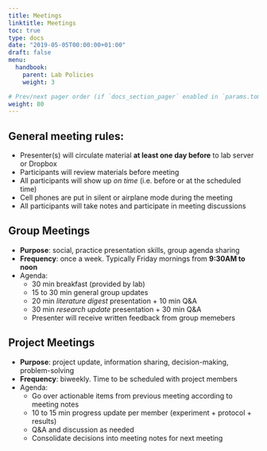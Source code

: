 ```yaml
---
title: Meetings
linktitle: Meetings
toc: true
type: docs
date: "2019-05-05T00:00:00+01:00"
draft: false
menu: 
  handbook:
    parent: Lab Policies
    weight: 3

# Prev/next pager order (if `docs_section_pager` enabled in `params.toml`)
weight: 80
---
```


## General meeting rules:

* Presenter(s) will circulate material **at least one day before** to lab server or Dropbox
* Participants will review materials before meeting
* All participants will show up *on time* (i.e. before or at the scheduled time)  
* Cell phones are put in silent or airplane mode during the meeting
* All participants will take notes and participate in meeting discussions

## Group Meetings

* **Purpose**: social, practice presentation skills, group agenda sharing
* **Frequency**: once a week. Typically Friday mornings from **9:30AM to noon**
* Agenda:
	* 30 min breakfast (provided by lab)
	* 15 to 30 min general group updates
	* 20 min *literature digest* presentation + 10 min Q&A
	* 30 min *research update* presentation + 30 min Q&A
	* Presenter will receive written feedback from group memebers

## Project Meetings

* **Purpose**: project update, information sharing, decision-making, problem-solving
* **Frequency**: biweekly. Time to be scheduled with project members
* Agenda:
	* Go over actionable items from previous meeting according to meeting notes
	* 10 to 15 min progress update per member (experiment + protocol + results) 
	* Q&A and discussion as needed
	* Consolidate decisions into meeting notes for next meeting

<!--
## Milestone Meetings
* **Purpose**: goal-setting, feedback
* Twice a year. Typically September (goalsetting) and May (feedback)
* Complete the individual development plan ([IDP](/)) before hand
* 30 min to 1 hour long, freeform discussion
-->